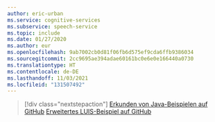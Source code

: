 ```yaml
---
author: eric-urban
ms.service: cognitive-services
ms.subservice: speech-service
ms.topic: include
ms.date: 01/27/2020
ms.author: eur
ms.openlocfilehash: 9ab7002cb0d81f06fb6d575ef9cda6ffb9386034
ms.sourcegitcommit: 2cc9695ae394adae60161bc0e6e0e166440a0730
ms.translationtype: HT
ms.contentlocale: de-DE
ms.lasthandoff: 11/03/2021
ms.locfileid: "131507492"
---
```

> [!div class="nextstepaction"]
> [Erkunden von Java-Beispielen auf GitHub](https://aka.ms/speech/github-java)
> [Erweitertes LUIS-Beispiel auf GitHub](https://github.com/Azure/pizza_luis_bot)
